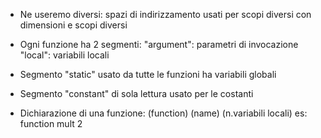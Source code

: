 
- Ne useremo diversi:
	spazi di indirizzamento usati per scopi diversi con dimensioni e scopi diversi 

- Ogni funzione ha 2 segmenti:
	"argument": parametri di invocazione 
	"local": variabili locali

- Segmento "static" usato da tutte le funzioni 
	ha variabili globali

- Segmento "constant" di sola lettura
	usato per le costanti 

- Dichiarazione di una funzione:
	(function) (name) (n.variabili locali)
	es: 
	function mult 2






